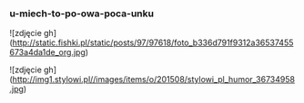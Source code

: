 ### u-miech-to-po-owa-poca-unku ###
![zdjęcie gh] (http://static.fishki.pl/static/posts/97/97618/foto_b336d791f9312a36537455673a4da1de_org.jpg)


![zdjęcie gh] (http://img1.stylowi.pl//images/items/o/201508/stylowi_pl_humor_36734958.jpg) 
